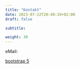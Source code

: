 ```yaml
---
title: "Kontakt"
date: 2023-07-22T20:49:19+02:00
draft: false

subtitle: 

weight: 30
---
```


eMail: 

[bootstrap 5](https://getbootstrap.com/docs/5.0/)